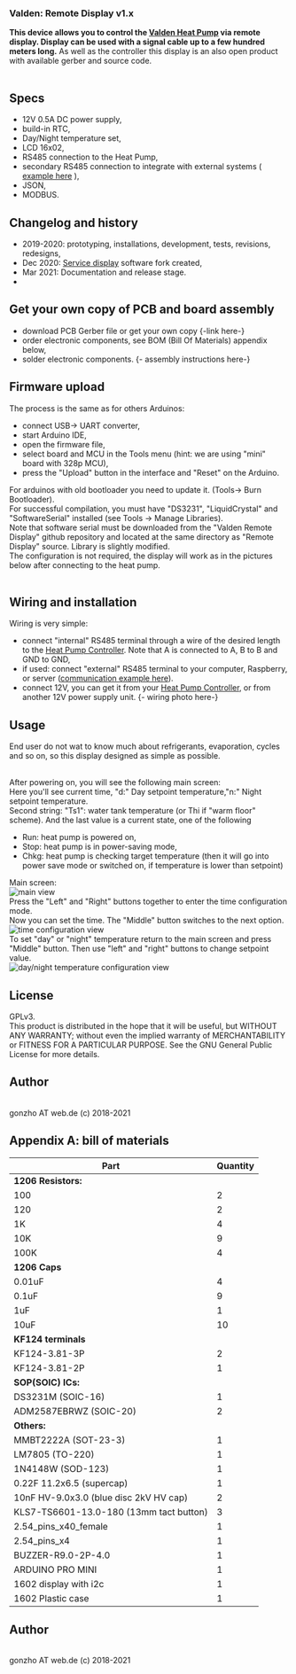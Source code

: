 ### Valden: Remote Display v1.x
<b>  This device allows you to control the [Valden Heat Pump](https://github.com/openhp/HeatPumpController/) via remote display. Display can be used with a signal cable up to a few hundred meters long.</b> As well as the controller this display is an also open product with available gerber and source code.<br><br>
## Specs
- 12V 0.5A DC power supply,
- build-in RTC,
- Day/Night temperature set,
- LCD 16x02,
- RS485 connection to the Heat Pump,
- secondary RS485 connection to integrate with external systems ( [example here](https://github.com/openhp/HP-integration-example/) ),
- JSON,
- MODBUS.

## Changelog and history
- 2019-2020: prototyping, installations, development, tests, revisions, redesigns,
- Dec 2020: [Service display](https://github.com/openhp/ServiceDisplay/) software fork created,
- Mar 2021: Documentation and release stage.
-
## Get your own copy of PCB and board assembly
- download PCB Gerber file or get your own copy {-link here-}
- order electronic components, see BOM (Bill Of Materials) appendix below,
- solder electronic components. {- assembly instructions here-}

## Firmware upload
The process is the same as for others Arduinos:
- connect USB-> UART converter,
- start Arduino IDE,
- open the firmware file,
- select board and MCU in the Tools menu (hint: we are using "mini" board with 328p MCU),
- press the "Upload" button in the interface and "Reset" on the Arduino.

For arduinos with old bootloader you need to update it. (Tools-> Burn Bootloader).<br>
For successful compilation, you must have "DS3231", "LiquidCrystal" and "SoftwareSerial" installed (see Tools -> Manage Libraries).<br>
Note that software serial must be downloaded from the "Valden Remote Display" github repository and located at the same directory as "Remote Display" source. Library is slightly modified.<br>
The configuration is not required, the display will work as in the pictures below after connecting to the heat pump. <br> <br>

## Wiring and installation
Wiring is very simple: <br>
- connect "internal" RS485 terminal through a wire of the desired length to the [Heat Pump Controller](https://github.com/openhp/HeatPumpController/). Note that A is connected to A, B to B and GND to GND,
- if used: connect "external" RS485 terminal to your computer, Raspberry, or server ([communication example here](https://github.com/openhp/HP-integration-example)).
- connect 12V, you can get it from your [Heat Pump Controller](https://github.com/openhp/HeatPumpController/), or from another 12V power supply unit.
{- wiring photo here-}

## Usage
End user do not wat to know much about refrigerants, evaporation, cycles and so on, so this display designed as simple as possible.<br><br>

After powering on, you will see the following main screen:<br>
Here you'll see current time, "d:" Day setpoint temperature,"n:" Night setpoint temperature.<br>
Second string: "Ts1": water tank temperature (or Thi if "warm floor" scheme). And the last value is a current state, one of the following
- Run: heat pump is powered on,
- Stop: heat pump is in power-saving mode,
- Chkg: heat pump is checking target temperature (then it will go into power save mode or switched on, if temperature is lower than setpoint)

Main screen:<br>
![main view](./m_display_main.jpg)<br>
Press the "Left" and "Right" buttons together to enter the time configuration mode. <br>
Now you can set the time. The "Middle" button switches to the next option.<br>
![time configuration view](./m_display_timeconf.jpg)<br>
To set "day" or "night" temperature return to the main screen and press "Middle" button. Then use "left" and "right" buttons to change setpoint value.<br>
![day/night temperature configuration view](./m_display_t_conf.jpg)<br>

## License
GPLv3. <br>
This product is distributed in the hope that it will be useful,	but WITHOUT ANY WARRANTY; without even the implied warranty of MERCHANTABILITY or FITNESS FOR A PARTICULAR PURPOSE.  See the GNU General Public License for more details.<br>

## Author
<br>
gonzho АТ web.de (c) 2018-2021<br>

## Appendix A: bill of materials
| Part | Quantity |
| ------------- | ------------- |
| **1206 Resistors:**	||
| 100	  | 2 |
| 120	  | 2 |
| 1K	   | 4 |
| 10K	  | 9 | 
| 100K	 | 4 |
| **1206 Caps**	||
| 0.01uF	  | 4 |
| 0.1uF	   | 9 |
| 1uF    	 | 1 |
| 10uF	    | 10 |
| **KF124 terminals** ||
| KF124-3.81-3P	 | 2 |
| KF124-3.81-2P	 | 1 |
| **SOP(SOIC) ICs:**	||
| DS3231M     (SOIC-16)	 | 1 |
| ADM2587EBRWZ (SOIC-20)	| 2 |
| **Others:**	|				|	
| MMBT2222A (SOT-23-3)	| 1 |
| LM7805 (TO-220)	     | 1 |
| 1N4148W (SOD-123)	   | 1 |
| 0.22F  11.2x6.5 (supercap)	| 1 |
| 10nF HV-9.0x3.0 (blue disc 2kV HV cap)	| 2	|
| KLS7-TS6601-13.0-180 (13mm tact button)	| 3	|
| 2.54_pins_x40_female	      | 1 |
| 2.54_pins_x4	              | 1 |
| BUZZER-R9.0-2P-4.0				     | 1	|
| ARDUINO PRO MINI	          | 1 |
| 1602 display with i2c	     | 1 |
| 1602 Plastic case 	        | 1 |

## Author
<br>
gonzho АТ web.de (c) 2018-2021<br>
